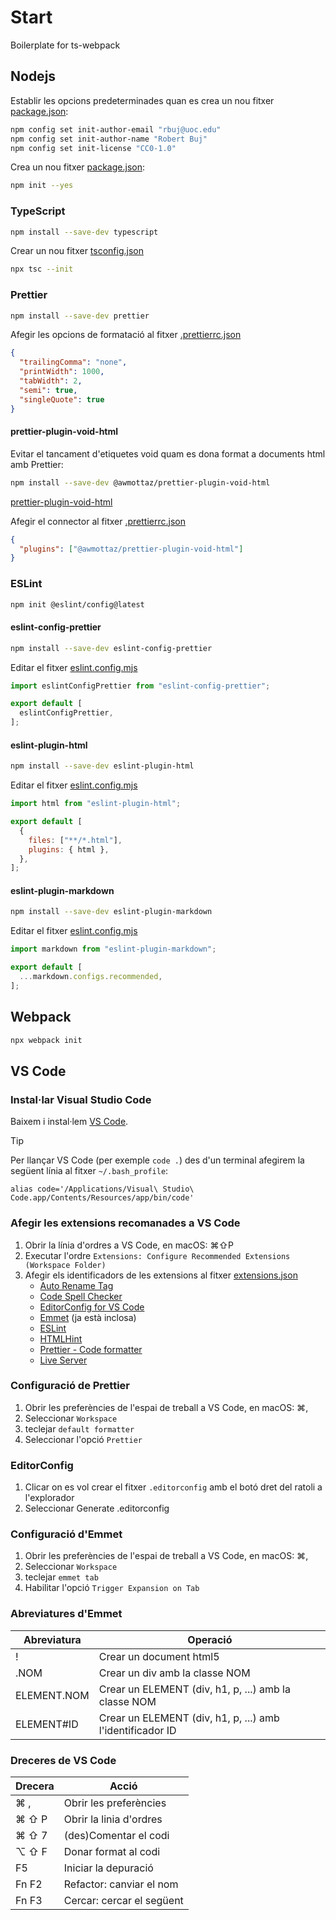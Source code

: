 # Start

Boilerplate for ts-webpack

## Nodejs

Establir les opcions predeterminades quan es crea un nou fitxer [package.json](./package.json):

```sh
npm config set init-author-email "rbuj@uoc.edu"
npm config set init-author-name "Robert Buj"
npm config set init-license "CC0-1.0"
```

Crea un nou fitxer [package.json](./package.json):

```sh
npm init --yes
```

### TypeScript

```sh
npm install --save-dev typescript
```

Crear un nou fitxer [tsconfig.json](./tsconfig.json)

```sh
npx tsc --init
```

### Prettier

```sh
npm install --save-dev prettier
```

Afegir les opcions de formatació al fitxer [.prettierrc.json](.prettierrc.json)

```json
{
  "trailingComma": "none",
  "printWidth": 1000,
  "tabWidth": 2,
  "semi": true,
  "singleQuote": true
}
```

#### prettier-plugin-void-html

Evitar el tancament d'etiquetes void quam es dona format a documents html amb Prettier:

```sh
npm install --save-dev @awmottaz/prettier-plugin-void-html
```

[prettier-plugin-void-html](https://github.com/awmottaz/prettier-plugin-void-html)

Afegir el connector al fitxer [.prettierrc.json](.prettierrc.json)

```json
{
  "plugins": ["@awmottaz/prettier-plugin-void-html"]
}
```

### ESLint

```sh
npm init @eslint/config@latest
```

#### eslint-config-prettier

```sh
npm install --save-dev eslint-config-prettier
```

Editar el fitxer [eslint.config.mjs](./eslint.config.mjs)

```js
import eslintConfigPrettier from "eslint-config-prettier";

export default [
  eslintConfigPrettier,
];
```

#### eslint-plugin-html

```sh
npm install --save-dev eslint-plugin-html
```

Editar el fitxer [eslint.config.mjs](./eslint.config.mjs)

```js
import html from "eslint-plugin-html";

export default [
  {
    files: ["**/*.html"],
    plugins: { html },
  },
];
```

#### eslint-plugin-markdown

```sh
npm install --save-dev eslint-plugin-markdown
```

Editar el fitxer [eslint.config.mjs](./eslint.config.mjs)

```js
import markdown from "eslint-plugin-markdown";

export default [
  ...markdown.configs.recommended,
];
```

## Webpack

```sh
npx webpack init
```

## VS Code

### Instal·lar Visual Studio Code

Baixem i instal·lem [VS Code](https://code.visualstudio.com/).

> [!TIP]
> Per llançar VS Code (per exemple `code .`) des d'un terminal afegirem la següent línia al fitxer `~/.bash_profile`:
>
> `alias code='/Applications/Visual\ Studio\ Code.app/Contents/Resources/app/bin/code'`

### Afegir les extensions recomanades a VS Code

1. Obrir la línia d'ordres a VS Code, en macOS: ⌘⇧P
2. Executar l'ordre `Extensions: Configure Recommended Extensions (Workspace Folder)`
3. Afegir els identificadors de les extensions al fitxer [extensions.json](.vscode/extensions.json)
   - [Auto Rename Tag](https://marketplace.visualstudio.com/items?itemName=formulahendry.auto-rename-tag)
   - [Code Spell Checker](https://marketplace.visualstudio.com/items?itemName=streetsidesoftware.code-spell-checker)
   - [EditorConfig for VS Code](https://marketplace.visualstudio.com/items?itemName=EditorConfig.EditorConfig)
   - [Emmet](https://code.visualstudio.com/docs/editor/emmet) (ja està inclosa)
   - [ESLint](https://marketplace.visualstudio.com/items?itemName=dbaeumer.vscode-eslint)
   - [HTMLHint](https://marketplace.visualstudio.com/items?itemName=HTMLHint.vscode-htmlhint)
   - [Prettier - Code formatter](https://marketplace.visualstudio.com/items?itemName=esbenp.prettier-vscode)
   - [Live Server](https://marketplace.visualstudio.com/items?itemName=ritwickdey.LiveServer)

### Configuració de Prettier

1. Obrir les preferències de l'espai de treball a VS Code, en macOS: ⌘,
2. Seleccionar `Workspace`
3. teclejar `default formatter`
4. Seleccionar l'opció `Prettier`

### EditorConfig

1. Clicar on es vol crear el fitxer `.editorconfig` amb el botó dret del ratoli a l'explorador
2. Seleccionar Generate .editorconfig

### Configuració d'Emmet

1. Obrir les preferències de l'espai de treball a VS Code, en macOS: ⌘,
2. Seleccionar `Workspace`
3. teclejar `emmet tab`
4. Habilitar l'opció `Trigger Expansion on Tab`

### Abreviatures d'Emmet

| Abreviatura | Operació                                                  |
| ----------- | --------------------------------------------------------- |
| !           | Crear un document html5                                   |
| .NOM        | Crear un div amb la classe NOM                            |
| ELEMENT.NOM | Crear un ELEMENT (div, h1, p, ...) amb la classe NOM      |
| ELEMENT#ID  | Crear un ELEMENT (div, h1, p, ...) amb l'identificador ID |

### Dreceres de VS Code

| Drecera | Acció                     |
| ------- | ------------------------- |
| ⌘ ,     | Obrir les preferències    |
| ⌘ ⇧ P   | Obrir la linia d'ordres   |
| ⌘ ⇧ 7   | (des)Comentar el codi     |
| ⌥ ⇧ F   | Donar format al codi      |
| F5      | Iniciar la depuració      |
| Fn F2   | Refactor: canviar el nom  |
| Fn F3   | Cercar: cercar el següent |

